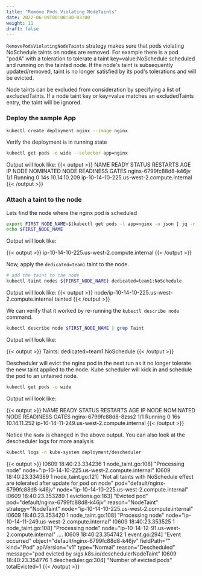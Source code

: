 ```yaml
---
title: "Remove Pods Violating NodeTaints"
date: 2022-06-09T00:00:00-03:00
weight: 11
draft: false
---
```


`RemovePodsViolatingNodeTaints` strategy makes sure that pods violating NoSchedule taints on nodes are removed. For example there is a pod "podA" with a toleration to tolerate a taint key=value:NoSchedule scheduled and running on the tainted node. If the node's taint is subsequently updated/removed, taint is no longer satisfied by its pod's tolerations and will be evicted.

Node taints can be excluded from consideration by specifying a list of excludedTaints. If a node taint key or key=value matches an excludedTaints entry, the taint will be ignored.

### Deploy the sample App

```bash
kubectl create deployment nginx --image nginx
```

Verify the deployment is in running state

```bash
kubectl get pods -o wide --selector app=nginx
```
Output will look like:
{{< output >}}
NAME                     READY   STATUS    RESTARTS   AGE   IP             NODE                                         NOMINATED NODE   READINESS GATES
nginx-6799fc88d8-k46jv   1/1     Running   0          14s   10.14.10.209    ip-10-14-10-225.us-west-2.compute.internal   <none>           <none>
{{< /output >}}

### Attach a taint to the node

Lets find the node where the nginx pod is scheduled

```bash
export FIRST_NODE_NAME=$(kubectl get pods -l app=nginx -o json | jq -r '.items[0].spec.nodeName')
echo $FIRST_NODE_NAME
```

Output will look like:

{{< output >}}
ip-10-14-10-225.us-west-2.compute.internal
{{< /output >}}

Now, apply the  `dedicated=team1` taint to the node.

```bash
# add the taint to the node
kubectl taint nodes ${FIRST_NODE_NAME} dedicated=team1:NoSchedule
```

Output will look like:
{{< output >}}
node/ip-10-14-10-225.us-west-2.compute.internal tainted
{{< /output >}}

We can verify that it worked by re-running the `kubectl describe node` command.

```bash
kubectl describe node $FIRST_NODE_NAME | grep Taint
```

Output will look like:

{{< output >}}
Taints:             dedicated=team1:NoSchedule
{{< /output >}}


Descheduler will evict the nginx pod in the next run as it no longer tolerate the new taint applied to the node. Kube scheduler will kick in and schedule the pod to an untained node.

```bash
kubectl get pods -o wide
```

Output will look like:

{{< output >}}
NAME                     READY   STATUS    RESTARTS   AGE   IP             NODE                                         NOMINATED NODE   READINESS GATES
nginx-6799fc88d8-8zss2   1/1     Running   0          16s   10.14.11.252   ip-10-14-11-249.us-west-2.compute.internal   <none>           <none>
{{< /output >}}

Notice the `Node` is changed in the above output. You can also look at the descheduler logs for more analysis

```bash
kubectl logs -n kube-system deployment/descheduler
```

{{< output >}}
I0609 18:40:23.334236       1 node_taint.go:108] "Processing node" node="ip-10-14-10-225.us-west-2.compute.internal"
I0609 18:40:23.334389       1 node_taint.go:121] "Not all taints with NoSchedule effect are tolerated after update for pod on node" pod="default/nginx-6799fc88d8-k46jv" node="ip-10-14-10-225.us-west-2.compute.internal"
I0609 18:40:23.353289       1 evictions.go:163] "Evicted pod" pod="default/nginx-6799fc88d8-k46jv" reason="NodeTaint" strategy="NodeTaint" node="ip-10-14-10-225.us-west-2.compute.internal"
I0609 18:40:23.353420       1 node_taint.go:108] "Processing node" node="ip-10-14-11-249.us-west-2.compute.internal"
I0609 18:40:23.353525       1 node_taint.go:108] "Processing node" node="ip-10-14-12-91.us-west-2.compute.internal"
....
I0609 18:40:23.354742       1 event.go:294] "Event occurred" object="default/nginx-6799fc88d8-k46jv" fieldPath="" kind="Pod" apiVersion="v1" type="Normal" reason="Descheduled" message="pod evicted by sigs.k8s.io/deschedulerNodeTaint"
I0609 18:40:23.354776       1 descheduler.go:304] "Number of evicted pods" totalEvicted=1
{{< /output >}}

